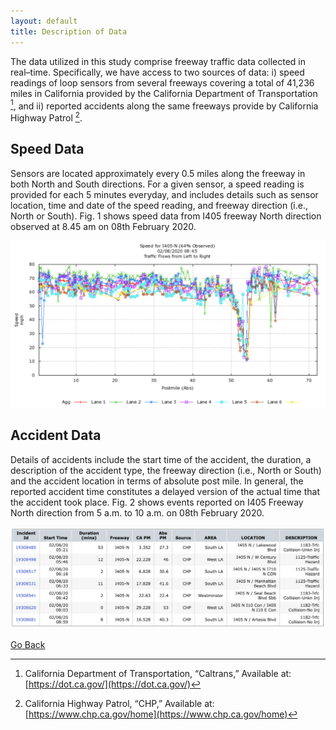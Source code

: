 ```yaml
---
layout: default
title: Description of Data
---
```


The data utilized in this study comprise freeway traffic data collected in real–time. Specifically, we have access to two sources of data: i) speed readings of loop sensors from several freeways covering a total of 41,236 miles in California provided by the California Department of Transportation [^1], and ii) reported accidents along the same freeways provide by California Highway Patrol [^2].

## Speed Data
Sensors are located approximately every 0.5 miles along the freeway in both North and South
directions. For a given sensor, a speed reading is provided for each 5 minutes everyday, and includes details
such as sensor location, time and date of the speed reading, and freeway direction (i.e., North or South). Fig. 1
shows speed data from I405 freeway North direction observed at 8.45 am on 08th February 2020.

![Speed Data](../images/speed.png)

## Accident Data 
Details of accidents include the start time of the accident, the duration, a description of the accident type, the freeway direction (i.e., North or South) and the accident location in terms of absolute post mile. In general, the reported accident time constitutes a delayed version of the actual time that the accident took place. Fig. 2 shows events reported on I405 Freeway North direction from 5 a.m. to 10 a.m. on 08th February 2020.

![Accidents Details](../images/accidents.png)

[^1]: California Department of Transportation, “Caltrans,”  Available at: [https://dot.ca.gov/](https://dot.ca.gov/)
[^2]: California Highway Patrol, “CHP,” Available at: [https://www.chp.ca.gov/home](https://www.chp.ca.gov/home)

[Go Back](../)
